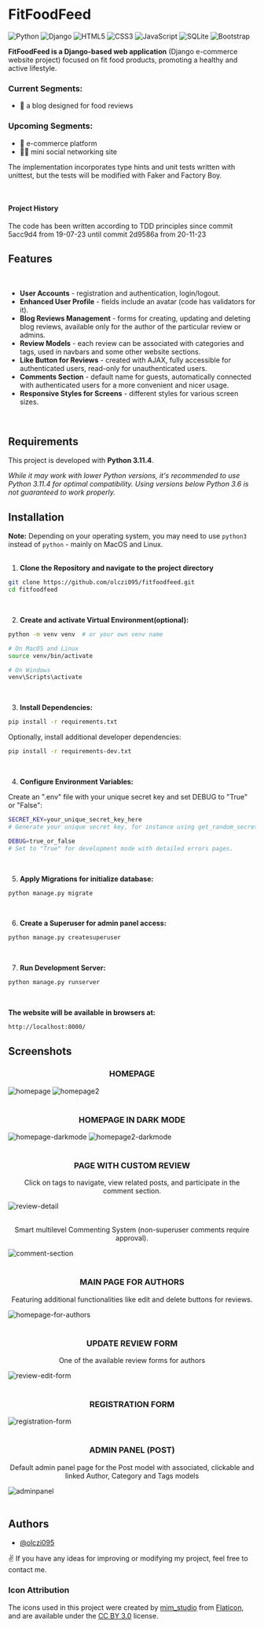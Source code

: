 # FitFoodFeed
![Python](https://img.shields.io/badge/python-3670A0?style=for-the-badge&logo=python&logoColor=ffdd54) ![Django](https://img.shields.io/badge/django-%23092E20.svg?style=for-the-badge&logo=django&logoColor=white) ![HTML5](https://img.shields.io/badge/html5-%23E34F26.svg?style=for-the-badge&logo=html5&logoColor=white) ![CSS3](https://img.shields.io/badge/css3-%231572B6.svg?style=for-the-badge&logo=css3&logoColor=white) ![JavaScript](https://img.shields.io/badge/javascript-%23323330.svg?style=for-the-badge&logo=javascript&logoColor=%23F7DF1E) ![SQLite](https://img.shields.io/badge/sqlite-%2307405e.svg?style=for-the-badge&logo=sqlite&logoColor=white) ![Bootstrap](https://img.shields.io/badge/bootstrap-%238511FA.svg?style=for-the-badge&logo=bootstrap&logoColor=white])

**FitFoodFeed is a Django-based web application** (Django e-commerce website project) focused on fit food products, promoting a healthy and active lifestyle.  

### Current Segments:
- 📝 a blog designed for food reviews

### Upcoming Segments:
- 🛒 e-commerce platform
- 👩‍💻 mini social networking site
  
The implementation incorporates type hints and unit tests written with unittest, but the tests will be modified with Faker and Factory Boy.

<br />

#### Project History
The code has been written according to TDD principles since commit 5acc9d4 from 19-07-23 until commit 2d9586a from 20-11-23

## Features
<br />

- **User Accounts** - registration and authentication, login/logout.
- **Enhanced User Profile** - fields include an avatar (code has validators for it).
- **Blog Reviews Management** - forms for creating, updating and deleting blog reviews, available only for the author of the particular review or admins.
- **Review Models** - each review can be associated with categories and tags, used in navbars and some other website sections.
- **Like Button for Reviews** - created with AJAX, fully accessible for authenticated users, read-only for unauthenticated users.
- **Comments Section** - default name for guests, automatically connected with authenticated users for a more convenient and nicer usage.
- **Responsive Styles for Screens** - different styles for various screen sizes.
<br />

## Requirements

This project is developed with **Python 3.11.4**.

_While it may work with lower Python versions, it's recommended to use Python 3.11.4 for optimal compatibility. Using versions below Python 3.6 is not guaranteed to work properly._

## Installation
**Note:** Depending on your operating system, you may need to use `python3` instead of `python` - mainly on MacOS and Linux.
<br />
<br/>

1. **Clone the Repository and navigate to the project directory**
```bash
git clone https://github.com/olczi095/fitfoodfeed.git
cd fitfoodfeed
```
<br />

2. **Create and activate Virtual Environment(optional):**
```bash
python -m venv venv  # or your own venv name

# On MacOS and Linux
source venv/bin/activate

# On Windows
venv\Scripts\activate
```
<br />

3. **Install Dependencies:**
```bash
pip install -r requirements.txt
```
Optionally, install additional developer dependencies:
    
```bash
pip install -r requirements-dev.txt
```
<br />

4. **Configure Environment Variables:**

Create an ".env" file with your unique secret key and set DEBUG to "True" or "False":

```bash
SECRET_KEY=your_unique_secret_key_here
# Generate your unique secret key, for instance using get_random_secret_key() from django.core.management.utils

DEBUG=true_or_false
# Set to "True" for development mode with detailed errors pages.
```
<br />

5. **Apply Migrations for initialize database:**

```bash
python manage.py migrate
```
<br />

6. **Create a Superuser for admin panel access:**

```bash
python manage.py createsuperuser
```
<br />

7. **Run Development Server:**

```bash
python manage.py runserver
```
<br />


**The website will be available in browsers at:**

```bash
http://localhost:8000/
```

## Screenshots

### **<p align="center">HOMEPAGE</p>**

![homepage](https://github.com/olczi095/fitfoodfeed/assets/114907948/0be93307-f056-4023-acc0-eda1986791b5)
![homepage2](https://github.com/olczi095/fitfoodfeed/assets/114907948/b1f3e121-67db-4669-beec-bda4b5c84b69)
<br /><br />

### **<p align="center">HOMEPAGE IN DARK MODE</p>**

![homepage-darkmode](https://github.com/olczi095/fitfoodfeed/assets/114907948/d5fd3359-dd33-46bb-b40c-212dc538846d)
![homepage2-darkmode](https://github.com/olczi095/fitfoodfeed/assets/114907948/5b4bb44c-d617-44f5-8412-9e0fcb560235)
<br /><br />

### **<p align="center">PAGE WITH CUSTOM REVIEW</p>**
   <p align="center">Click on tags to navigate, view related posts, and participate in the comment section.</p>
   
![review-detail](https://github.com/olczi095/fitfoodfeed/assets/114907948/5def7be2-43fc-4dcc-95c7-b9d48922560c)
<br /><br />
  <p align="center">Smart multilevel Commenting System (non-superuser comments require approval).</p>
  
![comment-section](https://github.com/olczi095/fitfoodfeed/assets/114907948/a3698ddc-3229-4824-974e-4e40bbf65b2f)
<br /><br />

### **<p align="center">MAIN PAGE FOR AUTHORS</p>**
   <p align="center">Featuring additional functionalities like edit and delete buttons for reviews.</p>
   
![homepage-for-authors](https://github.com/olczi095/fitfoodfeed/assets/114907948/56894399-0fdb-4521-8198-88850c11fafd)
<br /><br />


### **<p align="center">UPDATE REVIEW FORM</p>**
   <p align="center">One of the available review forms for authors</p>
   
![review-edit-form](https://github.com/olczi095/fitfoodfeed/assets/114907948/beb27b88-4350-4df1-8a22-4754fb5dd0c1)
<br /><br />


### **<p align="center">REGISTRATION FORM</p>**
  
![registration-form](https://github.com/olczi095/fitfoodfeed/assets/114907948/82bfa61d-b834-4630-bfc3-e7960cca763a)
<br /><br />


### **<p align="center">ADMIN PANEL (POST)</p>**
   <p align="center">Default admin panel page for the Post model with associated, clickable and linked Author, Category and Tags models</p>
   
![adminpanel](https://github.com/olczi095/fitfoodfeed/assets/114907948/64b186fb-5cd0-4811-b9d3-f18902963fa3)
<br /><br />


## Authors

- [@olczi095](https://github.com/olczi095/olczi095)

✌️ If you have any ideas for improving or modifying my project, feel free to contact me.


### Icon Attribution

The icons used in this project were created by [mim_studio](https://www.flaticon.com/authors/mim-studio) from [Flaticon](https://www.flaticon.com/), and are available under the [CC BY 3.0](http://creativecommons.org/licenses/by/3.0/) license.
